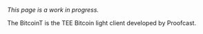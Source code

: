 *This page is a work in progress.*

The BitcoinT is the TEE Bitcoin light client developed by Proofcast.

